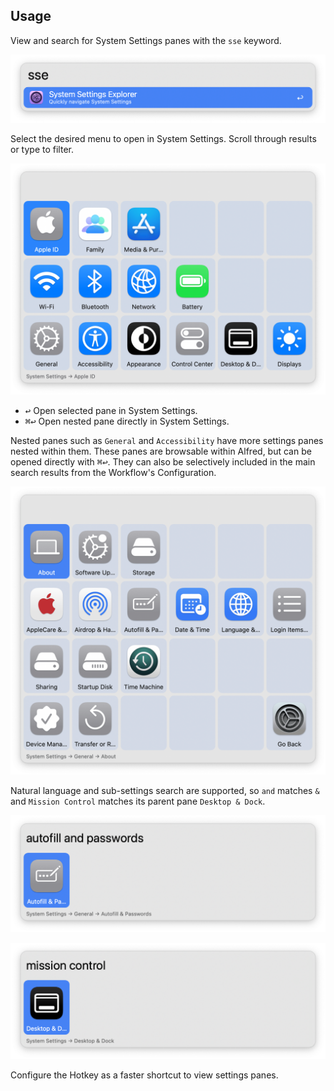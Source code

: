 ## Usage

View and search for System Settings panes with the `sse` keyword.

![Entering workflow keyword](images/keyword.png)

Select the desired menu to open in System Settings. Scroll through results or type to filter.

![Viewing main settings](images/main.png)

* <kbd>↩</kbd> Open selected pane in System Settings.
* <kbd>⌘</kbd><kbd>↩</kbd> Open nested pane directly in System Settings.

Nested panes such as `General` and `Accessibility` have more settings panes nested within them. These panes are browsable within Alfred, but can be opened directly with <kbd>⌘</kbd><kbd>↩</kbd>. They can also be selectively included in the main search results from the Workflow's Configuration.

![Viewing General Settings](images/general.png)

Natural language and sub-settings search are supported, so `and` matches `&` and `Mission Control` matches its parent pane `Desktop & Dock`.

![Searching for settings panes](images/autofill.png)

![Searching for settings panes](images/missionControl.png)

Configure the Hotkey as a faster shortcut to view settings panes.
